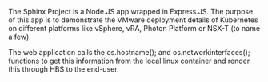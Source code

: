 The Sphinx Project is a Node.JS app wrapped in Express.JS. The purpose of this app is to demonstrate the VMware deployment details of Kubernetes on different platforms like vSphere, vRA, Photon Platform or NSX-T (to name a few).

The web application calls the os.hostname(); and os.networkinterfaces(); functions to get this information from the local linux container and render this through HBS to the end-user.
